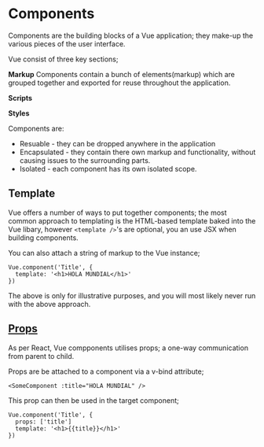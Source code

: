 # Components
Components are the building blocks of a Vue application; they make-up the various pieces of the user interface.

Vue consist of three key sections;

**Markup**
Components contain a bunch of elements(markup) which are grouped together and exported for reuse throughout the application.

**Scripts**

**Styles**



Components are:

- Resuable - they can be dropped anywhere in the application
- Encapsulated - they contain there own markup and functionality, without causing issues to the surrounding parts.
- Isolated - each component has its own isolated scope.
  

## Template
Vue offers a number of ways to put together components; the most common approach to templating is the HTML-based template baked into the Vue libary, however `<template />`'s are optional, you an use JSX when building components.

You can also attach a string of markup to the Vue instance;

```
Vue.component('Title', {
  template: '<h1>HOLA MUNDIAL</h1>'
})
```

The above is only for illustrative purposes, and you will most likely never run with the above approach.

## [Props](./props)
As per React, Vue compponents utilises props; a one-way communication from parent to child.

Props are be attached to a component via a v-bind attribute;

```
<SomeComponent :title="HOLA MUNDIAL" />
```

This prop can then be used in the target component;

```
Vue.component('Title', {
  props: ['title']
  template: '<h1>{{title}}</h1>'
})
```